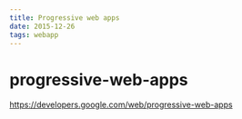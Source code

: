 ```yaml
---
title: Progressive web apps
date: 2015-12-26
tags: webapp
---
```




# progressive-web-apps

<https://developers.google.com/web/progressive-web-apps>
